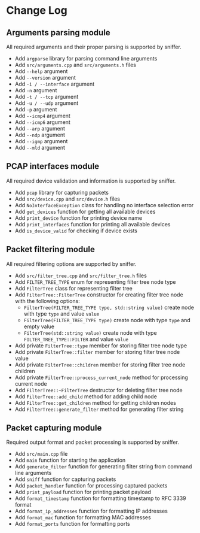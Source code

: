# Change Log

## Arguments parsing module

All required arguments and their proper parsing is supported by sniffer.

* Add `argparse` library for parsing command line arguments
* Add `src/arguments.cpp` and `src/arguments.h` files
* Add `--help` argument
* Add `--version` argument
* Add `-i / --interface` argument
* Add `-n` argument
* Add `-t / --tcp` argument
* Add `-u / --udp` argument
* Add `-p` argument
* Add `--icmp4` argument
* Add `--icmp6` argument
* Add `--arp` argument
* Add `--ndp` argument
* Add `--igmp` argument
* Add `--mld` argument

## PCAP interfaces module

All required device validation and information is supported by sniffer.

* Add `pcap` library for capturing packets
* Add `src/device.cpp` and `src/device.h` files
* Add `NoInterfaceException` class for handling no interface selection error
* Add `get_devices` function for getting all available devices
* Add `print_device` function for printing device name
* Add `print_interfaces` function for printing all available devices
* Add `is_device_valid` for checking if device exists

## Packet filtering module

All required filtering options are supported by sniffer.

* Add `src/filter_tree.cpp` and `src/filter_tree.h` files
* Add `FILTER_TREE_TYPE` enum for representing filter tree node type
* Add `FilterTree` class for representing filter tree
* Add `FilterTree::FilterTree` constructor for creating filter tree node with
  the following options:
    * `FilterTree(FILTER_TREE_TYPE type, std::string value)` create node with
      type `type` and value `value`
    * `FilterTree(FILTER_TREE_TYPE type)` create node with type `type` and
      empty value
    * `FilterTree(std::string value)` create node with
      type `FILTER_TREE_TYPE::FILTER` and value `value`
* Add private `FilterTree::type` member for storing filter tree node type
* Add private `FilterTree::filter` member for storing filter tree node value
* Add private `FilterTree::children` member for storing filter tree node
  children
* Add private `FilterTree::process_current_node` method for processing current
  node
* Add `FilterTree::~FilterTree` destructor for deleting filter tree node
* Add `FilterTree::add_child` method for adding child node
* Add `FilterTree::get_children` method for getting children nodes
* Add `FilterTree::generate_filter` method for generating filter string

## Packet capturing module

Required output format and packet processing is supported by sniffer.

* Add `src/main.cpp` file
* Add `main` function for starting the application
* Add `generate_filter` function for generating filter string from command line
  arguments
* Add `sniff` function for capturing packets
* Add `packet_handler` function for processing captured packets
* Add `print_payload` function for printing packet payload
* Add `format_timestamp` function for formatting timestamp to RFC 3339 format
* Add `format_ip_addresses` function for formatting IP addresses
* Add `format_mac` function for formatting MAC addresses
* Add `format_ports` function for formatting ports